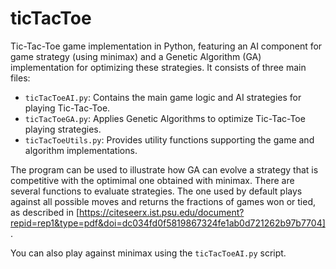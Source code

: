 # ticTacToe
Tic-Tac-Toe game implementation in Python, featuring an AI component for game strategy (using minimax) and a Genetic Algorithm (GA) implementation for optimizing these strategies. It consists of three main files:

* `ticTacToeAI.py`: Contains the main game logic and AI strategies for playing Tic-Tac-Toe.
* `ticTacToeGA.py`: Applies Genetic Algorithms to optimize Tic-Tac-Toe playing strategies.
* `ticTacToeUtils.py`: Provides utility functions supporting the game and algorithm implementations.

The program can be used to illustrate how GA can evolve a strategy that is competitive with the optimimal one obtained with minimax. There are several functions to evaluate strategies. The one used by default plays against all possible moves and returns the fractions of games won or tied, as described in [https://citeseerx.ist.psu.edu/document?repid=rep1&type=pdf&doi=dc034fd0f5819867324fe1ab0d721262b97b7704].

You can also play against minimax using the `ticTacToeAI.py` script.
